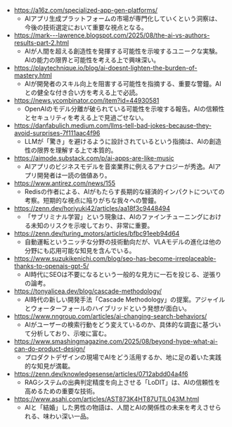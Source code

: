 - https://a16z.com/specialized-app-gen-platforms/
  - AIアプリ生成プラットフォームの市場が専門化していくという洞察は、今後の技術選定において重要な視点となる。
- https://mark---lawrence.blogspot.com/2025/08/the-ai-vs-authors-results-part-2.html
  - AIが人間を超える創造性を発揮する可能性を示唆するユニークな実験。AIの能力の限界と可能性を考える上で興味深い。
- https://playtechnique.io/blog/ai-doesnt-lighten-the-burden-of-mastery.html
  - AIが開発者のスキル向上を阻害する可能性を指摘する、重要な警鐘。AIとの健全な付き合い方を考える上で必読。
- https://news.ycombinator.com/item?id=44930581
  - OpenAIのモデル分離が破られている可能性を示唆する報告。AIの信頼性とセキュリティを考える上で見過ごせない。
- https://danfabulich.medium.com/llms-tell-bad-jokes-because-they-avoid-surprises-7f111aac4f96
  - LLMが「驚き」を避けるように設計されているという指摘は、AIの創造性の限界を理解する上で本質的。
- https://aimode.substack.com/p/ai-apps-are-like-music
  - AIアプリのビジネスモデルを音楽業界に例えるアナロジーが秀逸。AIアプリ開発者は一読の価値あり。
- https://www.antirez.com/news/155
  - Redisの作者による、AIがもたらす長期的な経済的インパクトについての考察。短期的な視点に陥りがちな我々への警鐘。
- https://zenn.dev/horiyuki42/articles/aa18f3c9448494
  - 「サブリミナル学習」という現象は、AIのファインチューニングにおける未知のリスクを示唆しており、非常に重要。
- https://zenn.dev/turing_motors/articles/bfbc91eeb94d64
  - 自動運転というニッチな分野の技術動向だが、VLAモデルの進化は他の分野にも応用可能な知見を含んでいる。
- https://www.suzukikenichi.com/blog/seo-has-become-irreplaceable-thanks-to-openais-gpt-5/
  - AI時代にSEOは不要になるという一般的な見方に一石を投じる、逆張りの論考。
- https://tonyalicea.dev/blog/cascade-methodology/
  - AI時代の新しい開発手法「Cascade Methodology」の提案。アジャイルとウォーターフォールのハイブリッドという発想が面白い。
- https://www.nngroup.com/articles/ai-changing-search-behaviors/
  - AIがユーザーの検索行動をどう変えているのか、具体的な調査に基づいて分析しており、示唆に富む。
- https://www.smashingmagazine.com/2025/08/beyond-hype-what-ai-can-do-product-design/
  - プロダクトデザインの現場でAIをどう活用するか、地に足の着いた実践的な知見が満載。
- https://zenn.dev/knowledgesense/articles/0712abdd04a4f6
  - RAGシステムの出典判定精度を向上させる「LoDIT」は、AIの信頼性を高めるための重要な技術。
- https://www.asahi.com/articles/AST873K4HT87UTIL043M.html
  - AIと「結婚」した男性の物語は、人間とAIの関係性の未来を考えさせられる、味わい深い一品。
